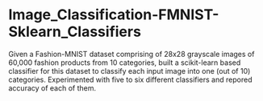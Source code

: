 # Image_Classification-FMNIST-Sklearn_Classifiers

Given a Fashion-MNIST dataset comprising of 28x28 grayscale images of 60,000 fashion products from 10 categories, built a scikit-learn based classifier for this dataset to classify each input image into one (out of 10) categories. Experimented with five to six different classifiers and repored accuracy of each of them.
